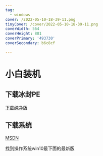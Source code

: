 ```yaml
---
tag:
  - windows
cover: /2022-05-10-18-39-11.png
tinyCover: /cover/2022-05-10-18-39-11.png
coverWidth: 564
coverHeight: 881
coverPrimary: '493730'
coverSecondary: b6c8cf

---
```



# 小白装机

## 下载冰封PE

[下载纯净版](http://www.bfgho.com/)

## 下载系统

[MSDN](https://msdn.itellyou.cn/)

找到操作系统win10最下面的最新版
